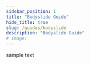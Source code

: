 ```yaml
---
sidebar_position: 1
title: "Bodyslide Guide"
hide_title: true
slug: /guides/bodyslide
description: "Bodyslide Guide"
# image:
---
```


sample text